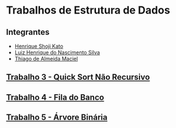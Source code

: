 # Trabalhos de Estrutura de Dados

## Integrantes

- [Henrique Shoji Kato](https://github.com/henriquekato)
- [Luiz Henrique do Nascimento Silva](https://github.com/zziiuull)
- [Thiago de Almeida Maciel](https://github.com/ThiagoDeAM)

## [Trabalho 3 - Quick Sort Não Recursivo](non-recursive-qsort)

## [Trabalho 4 - Fila do Banco](bank-queue)

## [Trabalho 5 - Árvore Binária](binary-tree)